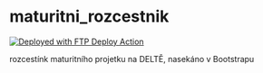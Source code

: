 # maturitni_rozcestnik
[<img alt="Deployed with FTP Deploy Action" src="https://img.shields.io/badge/Deployed With-FTP DEPLOY ACTION-%3CCOLOR%3E?style=for-the-badge&color=2b9348">](https://b2018fadrma.delta-www.cz/maturita/)

rozcestínk maturitního projetku na DELTĚ, nasekáno v Bootstrapu
